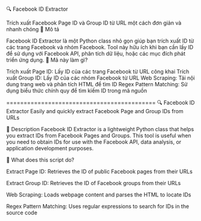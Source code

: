 🔍 Facebook ID Extractor

Trích xuất Facebook Page ID và Group ID từ URL một cách đơn giản và nhanh chóng
📖 Mô tả

Facebook ID Extractor là một Python class nhỏ gọn giúp bạn trích xuất ID từ các trang Facebook và nhóm Facebook. Tool này hữu ích khi bạn cần lấy ID để sử dụng với Facebook API, phân tích dữ liệu, hoặc các mục đích phát triển ứng dụng.
🎯 Mã này làm gì?


Trích xuất Page ID: Lấy ID của các trang Facebook từ URL công khai
Trích xuất Group ID: Lấy ID của các nhóm Facebook từ URL
Web Scraping: Tải nội dung trang web và phân tích HTML để tìm ID
Regex Pattern Matching: Sử dụng biểu thức chính quy để tìm kiếm ID trong mã nguồn


===========================================
🔍 Facebook ID Extractor
Easily and quickly extract Facebook Page and Group IDs from URLs

📖 Description
Facebook ID Extractor is a lightweight Python class that helps you extract IDs from Facebook Pages and Groups. This tool is useful when you need to obtain IDs for use with the Facebook API, data analysis, or application development purposes.

🎯 What does this script do?

Extract Page ID: Retrieves the ID of public Facebook pages from their URLs

Extract Group ID: Retrieves the ID of Facebook groups from their URLs

Web Scraping: Loads webpage content and parses the HTML to locate IDs

Regex Pattern Matching: Uses regular expressions to search for IDs in the source code
